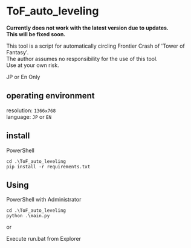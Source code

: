 # ToF_auto_leveling
**Currently does not work with the latest version due to updates.**  
**This will be fixed soon.**  

This tool is a script for automatically circling Frontier Crash of 'Tower of Fantasy'.  
The author assumes no responsibility for the use of this tool.  
Use at your own risk.

JP or En Only

## operating environment

resolution: `1366x768`  
language: `JP` or `EN`

## install

PowerShell

```
cd .\ToF_auto_leveling
pip install -r requirements.txt
```

## Using

PowerShell with Administrator

```
cd .\ToF_auto_leveling
python .\main.py
```

or

Execute run.bat from Explorer
